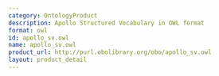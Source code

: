 ```yaml
---
category: OntologyProduct
description: Apollo Structured Vocabulary in OWL format
format: owl
id: apollo_sv.owl
name: apollo_sv.owl
product_url: http://purl.obolibrary.org/obo/apollo_sv.owl
layout: product_detail
---
```

